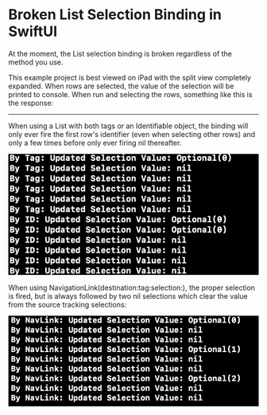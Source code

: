 # Broken List Selection Binding in SwiftUI

At the moment, the List selection binding is broken regardless of the method you use.

This example project is best viewed on iPad with the split view completely expanded. When rows are selected, the value of the selection will be printed to console. When run and selecting the rows, something like this is the response: 

---

When using a List with both tags or an Identifiable object, the binding will only ever fire the first row's identifier (even when selecting other rows) and only a few times before only ever firing nil thereafter. 

![Console List Selection Output](console-list-selection-output.png)

When using NavigationLink(destination:tag:selection:), the proper selection is fired, but is always followed by two nil selections which clear the value from the source tracking selections: 

![Console NavLink Selection Nils](console-list-navlink-selection.png)

